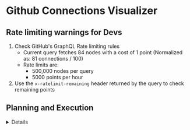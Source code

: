 # Github Connections Visualizer

## Rate limiting warnings for Devs
1. Check GitHub's GraphQL Rate limiting rules
    - Current query fetches 84 nodes with a cost of 1 point (Normalized as: 81 connections / 100)
    - Rate limits are: 
        - 500,000 nodes per query
        - 5000 points per hour
2. Use the `x-ratelimit-remaining` header returned by the query to check remaining points


## Planning and Execution
<details>
- [ ] Backend
    - [ ] Simple backend end point
    - [ ] Simple rate-limiting
    - [ ] Caching of username + page
    - [ ] Raw response to get remaining points metric from header
    - [ ] Refactoring
- [ ] Frontend
    - [ ] Simple Nodes and edges
    - [ ] Fetch data
    - [ ] Double-click to fetch next page
    - [ ] GMaps / Space-like navigation
</details>
